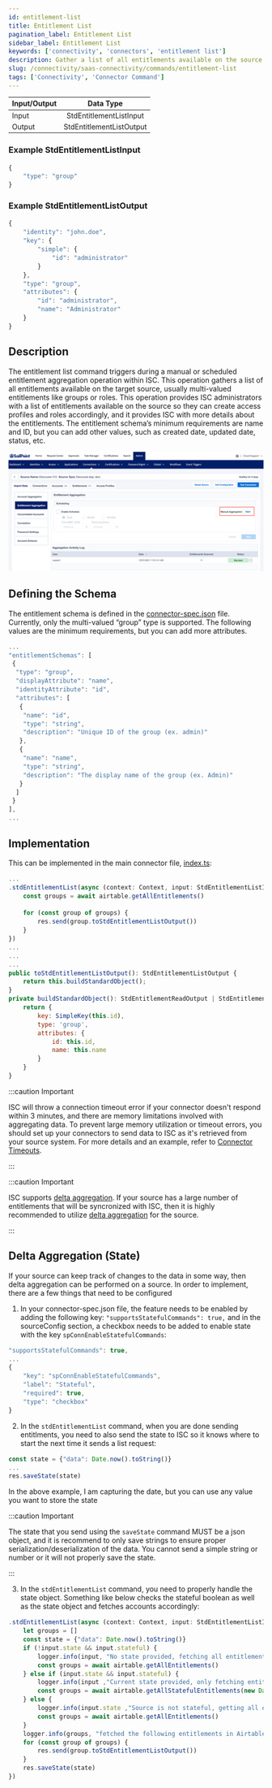 ```yaml
---
id: entitlement-list
title: Entitlement List
pagination_label: Entitlement List
sidebar_label: Entitlement List
keywords: ['connectivity', 'connectors', 'entitlement list']
description: Gather a list of all entitlements available on the source.
slug: /connectivity/saas-connectivity/commands/entitlement-list
tags: ['Connectivity', 'Connector Command']
---
```


| Input/Output |        Data Type         |
| :----------- | :----------------------: |
| Input        | StdEntitlementListInput  |
| Output       | StdEntitlementListOutput |

### Example StdEntitlementListInput

```javascript
{
    "type": "group"
}
```

### Example StdEntitlementListOutput

```javascript
{
    "identity": "john.doe",
    "key": {
        "simple": {
            "id": "administrator"
        }
    },
    "type": "group",
    "attributes": {
        "id": "administrator",
        "name": "Administrator"
    }
}
```

## Description

The entitlement list command triggers during a manual or scheduled entitlement aggregation operation within ISC. This operation gathers a list of all entitlements available on the target source, usually multi-valued entitlements like groups or roles. This operation provides ISC administrators with a list of entitlements available on the source so they can create access profiles and roles accordingly, and it provides ISC with more details about the entitlements. The entitlement schema’s minimum requirements are name and ID, but you can add other values, such as created date, updated date, status, etc.

![Discover Schema 4](./img/entitlement_list_idn.png)

## Defining the Schema

The entitlement schema is defined in the [connector-spec.json](https://github.com/sailpoint-oss/airtable-example-connector/blob/main/connector-spec.json) file. Currently, only the multi-valued “group” type is supported. The following values are the minimum requirements, but you can add more attributes.

```javascript
...
"entitlementSchemas": [
 {
  "type": "group",
  "displayAttribute": "name",
  "identityAttribute": "id",
  "attributes": [
   {
    "name": "id",
    "type": "string",
    "description": "Unique ID of the group (ex. admin)"
   },
   {
    "name": "name",
    "type": "string",
    "description": "The display name of the group (ex. Admin)"
   }
  ]
 }
],
...
```

## Implementation

This can be implemented in the main connector file, [index.ts](https://github.com/sailpoint-oss/airtable-example-connector/blob/main/src/index.ts):

```javascript
...
.stdEntitlementList(async (context: Context, input: StdEntitlementListInput, res: Response<StdEntitlementListOutput>) => {
    const groups = await airtable.getAllEntitlements()

    for (const group of groups) {
        res.send(group.toStdEntitlementListOutput())
    }
})
...
...
...
public toStdEntitlementListOutput(): StdEntitlementListOutput {
    return this.buildStandardObject();
}
private buildStandardObject(): StdEntitlementReadOutput | StdEntitlementListOutput {
    return {
        key: SimpleKey(this.id),
        type: 'group',
        attributes: {
            id: this.id,
            name: this.name
        }
    }
}
```

:::caution Important

ISC will throw a connection timeout error if your connector doesn't respond within 3 minutes, and there are memory limitations involved with aggregating data. To prevent large memory utilization or timeout errors, you should set up your connectors to send data to ISC as it's retrieved from your source system. For more details and an example, refer to [Connector Timeouts](../in-depth/connector-timeouts.md).

:::

:::caution Important

ISC supports [delta aggregation](#delta-aggregation-state). If your source has a large number of entitlements that will be syncronized with ISC, then it is highly recommended to utilize [delta aggregation](#delta-aggregation-state) for the source.

:::

## Delta Aggregation (State)

If your source can keep track of changes to the data in some way, then delta aggregation can be performed on a source. In order to implement, there are a few things that need to be configured

1. In your connector-spec.json file, the feature needs to be enabled by adding the following key: `"supportsStatefulCommands": true,` and in the sourceConfig section, a checkbox needs to be added to enable state with the key `spConnEnableStatefulCommands`:

```javascript
"supportsStatefulCommands": true,
...
{
    "key": "spConnEnableStatefulCommands",
    "label": "Stateful",
    "required": true,
    "type": "checkbox"
}
```

2. In the `stdEntitlementList` command, when you are done sending entitlments, you need to also send the state to ISC so it knows where to start the next time it sends a list request:

```javascript
const state = {"data": Date.now().toString()}
...
res.saveState(state)
```

In the above example, I am capturing the date, but you can use any value you want to store the state

:::caution Important

The state that you send using the `saveState` command MUST be a json object, and it is recommend to only save strings to ensure proper serialization/deserialization of the data. You cannot send a simple string or number or it will not properly save the state.

:::

3. In the `stdEntitlementList` command, you need to properly handle the state object. Something like below checks the stateful boolean as well as the state object and fetches accounts accordingly:

```javascript
.stdEntitlementList(async (context: Context, input: StdEntitlementListInput, res: Response<StdEntitlementListOutput>) => {
    let groups = []
    const state = {"data": Date.now().toString()}
    if (!input.state && input.stateful) {
        logger.info(input, "No state provided, fetching all entitlements")
        const groups = await airtable.getAllEntitlements()
    } else if (input.state && input.stateful) {
        logger.info(input ,"Current state provided, only fetching entitlements after that state")
        const groups = await airtable.getAllStatefulEntitlements(new Date(Number(input.state?.data)))
    } else {
        logger.info(input.state ,"Source is not stateful, getting all entitlements")
        const groups = await airtable.getAllEntitlements()
    }
    logger.info(groups, "fetched the following entitlements in Airtable")
    for (const group of groups) {
        res.send(group.toStdEntitlementListOutput())
    }
    res.saveState(state)
})
```
